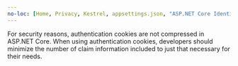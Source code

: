 ```yaml
---
no-loc: [Home, Privacy, Kestrel, appsettings.json, "ASP.NET Core Identity", cookie, Cookie, Blazor, "Blazor Server", "Blazor WebAssembly", "Identity", "Let's Encrypt", Razor, SignalR]
---
```

For security reasons, authentication cookies are not compressed in ASP.NET Core. When using authentication cookies, developers should minimize the number of claim information included to just that necessary for their needs.
